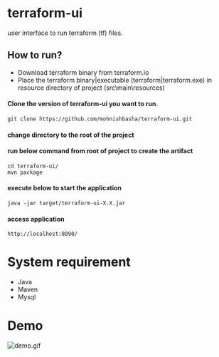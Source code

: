 # terraform-ui
user interface to run terraform (tf) files.

## How to run?

* Download terraform binary from terraform.io
* Place the terraform binary|executable (terraform|terraform.exe) in resource directory of project (src\main\resources)
#### Clone the version of terraform-ui you want to run.
```
git clone https://github.com/mohnishbasha/terraform-ui.git
```
#### change directory to the root of the project
#### run below command from root of project to create the artifact
```
cd terraform-ui/
mvn package
```
#### execute below to start the application
```
java -jar target/terraform-ui-X.X.jar
```
#### access application
```
http://localhost:8090/
```
# System requirement
* Java
* Maven
* Mysql

# Demo
![demo.gif](https://github.com/mohnishbasha/terraform-ui/blob/master/demo/demo.gif "demo")
